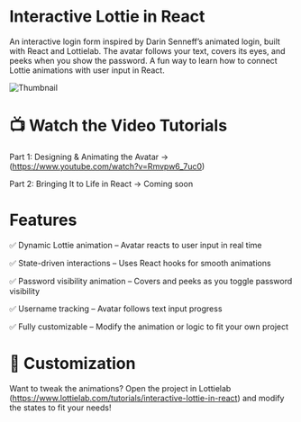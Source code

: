 # Interactive Lottie in React

An interactive login form inspired by Darin Senneff’s animated login, built with React and Lottielab. The avatar follows your text, covers its eyes, and peeks when you show the password. A fun way to learn how to connect Lottie animations with user input in React.

![Thumbnail](https://github.com/user-attachments/assets/1e08d46f-b2d9-404e-b165-a0b05cbe908f)

# 📺 Watch the Video Tutorials

Part 1: Designing & Animating the Avatar → (https://www.youtube.com/watch?v=Rmvpw6_7uc0)

Part 2: Bringing It to Life in React → Coming soon

# Features
✅ Dynamic Lottie animation – Avatar reacts to user input in real time

✅ State-driven interactions – Uses React hooks for smooth animations

✅ Password visibility animation – Covers and peeks as you toggle password visibility

✅ Username tracking – Avatar follows text input progress

✅ Fully customizable – Modify the animation or logic to fit your own project

# 🎨 Customization

Want to tweak the animations? Open the project in Lottielab (https://www.lottielab.com/tutorials/interactive-lottie-in-react) and modify the states to fit your needs!
